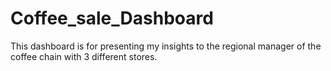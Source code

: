 # Coffee_sale_Dashboard
This dashboard is for presenting my insights to the regional manager of the coffee chain with 3 different stores.
